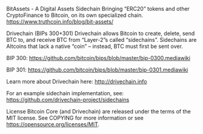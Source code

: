 BitAssets - A Digital Assets Sidechain
Bringing “ERC20” tokens and other CryptoFinance to Bitcoin, on its own specialized chain.
https://www.truthcoin.info/blog/bit-assets/

Drivechain (BIPs 300+301)
Drivechain allows Bitcoin to create, delete, send BTC to, and receive BTC from “Layer-2”s called “sidechains”. Sidechains are Altcoins that lack a native “coin” – instead, BTC must first be sent over.

BIP 300: https://github.com/bitcoin/bips/blob/master/bip-0300.mediawiki

BIP 301: https://github.com/bitcoin/bips/blob/master/bip-0301.mediawiki

Learn more about Drivechain here: http://drivechain.info

For an example sidechain implementation, see: https://github.com/drivechain-project/sidechains

License
Bitcoin Core (and Drivechain) are released under the terms of the MIT license. See COPYING for more information or see https://opensource.org/licenses/MIT.
